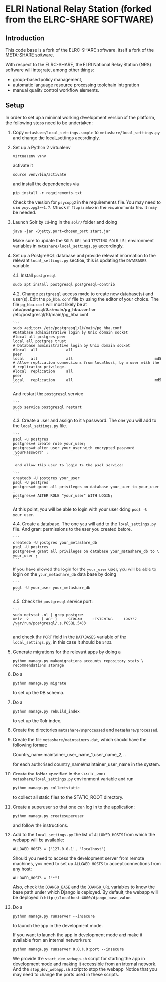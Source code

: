 ELRI National Relay Station (forked from the ELRC-SHARE SOFTWARE)
=================================================================

Introduction
------------

This code base is a fork of the [ELRC-SHARE](http://elrc-share.eu)
[software](https://github.com/MiltosD/ELRC2), itself a fork of the
[META-SHARE](http://www.meta-share.org/)
[software](https://github.com/metashare/META-SHARE).


With respect to the ELRC-SHARE, the ELRI National Relay Station (NRS) software
will integrate, among other things:

- group-based policy management,
- automatic language resource processing toolchain integration
- manual quality control workflow elements.

Setup
-----

In order to set up a minimal working development version of the platform, the
following steps need to be undertaken:

01. Copy `metashare/local_settings.sample` to `metashare/local_settings.py` and
    change the local_settings accordingly.

02. Set up a Python 2 virtualenv 

        virtualenv venv

    activate it

        source venv/bin/activate

    and install the dependencies via

        pip install -r requirements.txt

    Check the version for `psycopg2` in the requirements file. You may need to
    use `psycopg2==2.7`.
    Check if `flup` is also in the requirements file. It may be needed.

03. Launch Solr by `cd`-ing in the `solr/` folder and doing

        java -jar -Djetty.port=chosen_port start.jar
    
    Make sure to update the `SOLR_URL` and `TESTING_SOLR_URL` environment
    variables in `metashare/local_settings.py` accordingly.

04. Set up a PostgreSQL database and provide relevant information to the
    relevant `local_settings.py` section, this is updating the `DATABASES`
    variable.

    4.1. Install `postgresql`

        sudo apt install postgresql postgresql-contrib

    4.2. Change `postgresql` access mode to create new database(s) and user(s).
         Edit the `pb_hba.conf` file by using the editor of your choice.
         The file `pg_hba.conf` will most likely be at
         /etc/postgresql/9.x/main/pg_hba.conf or
         /etc/postgresql/10/main/pg_hba.conf

        ```
        sudo <editor> /etc/postgresql/10/main/pg_hba.conf
        #Database administrative login by Unix domain socket
        #local all postgres peer
        local all postgres trust
        # Database administrative login by Unix domain socket
        #local  all             all                                     peer
        local   all             all                                     md5 
        # Allow replication connections from localhost, by a user with the
        # replication privilege.  
        #local  replication     all                                     peer
        local   replication     all                                     md5
        ```
 
    And restart the `postgresql` service
 
        ```
        sudo service postgresql restart
        ```
    4.3. Create a user and assign to it a password. The one you will add to the
         `local_settings.py` file.

        ```
        psql -u postgres
        postgres=# create role your_user;
        postgres=# alter user your_user with encrypted password 'yourPassword' ;
        ```

         and allow this user to login to the psql service:

        ```
        createdb -U postgres your_user
        psql -U postgres
        postgres=# grant all privileges on database your_user to your_user ;
        postgres=# ALTER ROLE "your_user" WITH LOGIN;
        ```
    
    At this point, you will be able to login with your user doing `psql -U
    your_user`.

    4.4. Create a database. The one you will add to the `local_settings.py`
         file. And grant permissions to the user you created before.

        ```
        createdb -U postgres your_metashare_db
        psql -U postgres 
        postgres=# grant all privileges on database your_metashare_db to \
        your_user ;
        ```
    
    If you have allowed the login for the `your_user` user, you will be able to
    login on the `your_metashare_db` data base by doing 

        ```
        psql -U your_user your_metashare_db
        ```

    4.5. Check the `postgresql` service port:
    
        ```
        sudo netstat -nl | grep postgres
        unix  2      [ ACC ]     STREAM     LISTENING     186337   /var/run/postgresql/.s.PGSQL.5433
        ```

    and check the `PORT` field in the `DATABASES` variable of the
    `local_settings.py`, in this case it should be `5433`. 

    
05. Generate migrations for the relevant apps by doing a
  
        python manage.py makemigrations accounts repository stats \
        recommendations storage

06. Do a

        python manage.py migrate

    to set up the DB schema.

07. Do a

        python manage.py rebuild_index

    to set up the Solr index.

08. Create the directories `metashare/unprocessed` and `metashare/processed`.

09. Create the file `metashare/maintainers.dat`, which should have the following
    format:
    
    Country_name:maintainer_user_name_1,user_name_2,...
  
    for each authorised country_name/maintainer_user_name in the system.

10. Create the folder specified in the `STATIC_ROOT` `metashare/local_settings.py`
    environment variable and run

        python manage.py collectstatic
    
    to collect all static files to the STATIC_ROOT directory.

11. Create a superuser so that one can log in to the application:

        python manage.py createsuperuser

    and follow the instructions.

12. Add to the `local_settings.py` the list of `ALLOWED_HOSTS` from which the
    webapp will be available:

        ALLOWED_HOSTS = ['127.0.0.1', 'localhost']

    Should you need to access the development server from remote machines, you
    need to set up `ALLOWED_HOSTS` to accept connections from any host:

        ALLOWED_HOSTS = ["*"]
    
    Also, check the `DJANGO_BASE` and the `DJANGO_URL` variables to know the
    base path under which Django is deployed. By default, the webapp will be
    deployed in `http://localhost:8000/django_base_value`.

13. Do a

        python manage.py runserver --insecure
    
    to launch the app in the development mode.
    
    If you want to launch the app in development mode and make it available from
    an internal network run:

        python manage.py runserver 0.0.0.0:port --insecure

    We provide the `start_dev_webapp.sh` script for starting the app in
    development mode and making it accessible from an internal network. And the
    `stop_dev_webapp.sh` script to stop the webapp. Notice that you may need to
    change the ports used in these scripts.   


